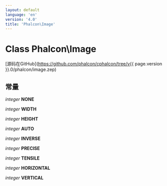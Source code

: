 ```yaml
---
layout: default
language: 'en'
version: '4.0'
title: 'Phalcon\Image'
---
```


# Class **Phalcon\Image**

[源码在GitHub](https://github.com/phalcon/cphalcon/tree/v{{ page.version }}.0/phalcon/image.zep)

## 常量

*integer* **NONE**

*integer* **WIDTH**

*integer* **HEIGHT**

*integer* **AUTO**

*integer* **INVERSE**

*integer* **PRECISE**

*integer* **TENSILE**

*integer* **HORIZONTAL**

*integer* **VERTICAL**